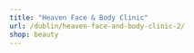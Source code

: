 ```yaml
---
title: "Heaven Face & Body Clinic"
url: /dublin/heaven-face-and-body-clinic-2/
shop: beauty
---
```


